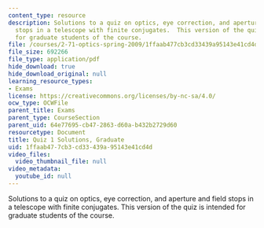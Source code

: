 ```yaml
---
content_type: resource
description: Solutions to a quiz on optics, eye correction, and aperture and field
  stops in a telescope with finite conjugates.  This version of the quiz is intended
  for graduate students of the course.
file: /courses/2-71-optics-spring-2009/1ffaab477cb3cd33439a95143e41cd4d_MIT2_71S09_gquiz1_sol.pdf
file_size: 692266
file_type: application/pdf
hide_download: true
hide_download_original: null
learning_resource_types:
- Exams
license: https://creativecommons.org/licenses/by-nc-sa/4.0/
ocw_type: OCWFile
parent_title: Exams
parent_type: CourseSection
parent_uid: 64e77695-cb47-2863-d60a-b432b2729d60
resourcetype: Document
title: Quiz 1 Solutions, Graduate
uid: 1ffaab47-7cb3-cd33-439a-95143e41cd4d
video_files:
  video_thumbnail_file: null
video_metadata:
  youtube_id: null
---
```

Solutions to a quiz on optics, eye correction, and aperture and field stops in a telescope with finite conjugates.  This version of the quiz is intended for graduate students of the course.